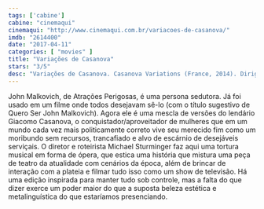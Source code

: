 ```yaml
---
tags: ['cabine']
cabine: "cinemaqui"
cinemaqui: "http://www.cinemaqui.com.br/variacoes-de-casanova/"
imdb: "2614400"
date: "2017-04-11"
categories: [ "movies" ]
title: "Variações de Casanova"
stars: "3/5"
desc: "Variações de Casanova. Casanova Variations (France, 2014). Dirigido por Michael Sturminger. Escrito por Michael Sturminger, Markus Schleinzer. Com John Malkovich (Giacomo), Veronica Ferres (Elisa), Florian Boesch (Giacomo II), Miah Persson (Elisa II), Lola Naymark (Cecile), Kerstin Avemo (Leonilda), Tracy Ann Oberman (Jessica), Maria João Bastos (Lady Doctor), Kate Lindsey (Belline)."
---
```

John Malkovich, de Atrações Perigosas, é uma persona sedutora. Já foi usado em um filme onde todos desejavam sê-lo (com o título sugestivo de Quero Ser John Malkovich). Agora ele é uma mescla de versões do lendário Giacomo Casanova, o conquistador/aproveitador de mulheres que em um mundo cada vez mais politicamente correto vive seu merecido fim como um moribundo sem recursos, trancafiado e alvo de escárnio de desejáveis serviçais. O diretor e roteirista Michael Sturminger faz aqui uma tortura musical em forma de ópera, que estica uma história que mistura uma peça de teatro da atualidade com cenários da época, além de brincar de interação com a plateia e filmar tudo isso como um show de televisão. Há uma edição inspirada para manter tudo sob controle, mas a falta do que dizer exerce um poder maior do que a suposta beleza estética e metalinguística do que estaríamos presenciando.

